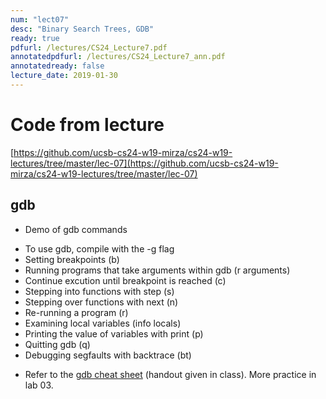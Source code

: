 ```yaml
---
num: "lect07"
desc: "Binary Search Trees, GDB"
ready: true
pdfurl: /lectures/CS24_Lecture7.pdf
annotatedpdfurl: /lectures/CS24_Lecture7_ann.pdf
annotatedready: false
lecture_date: 2019-01-30
---
```


# Code from lecture
[https://github.com/ucsb-cs24-w19-mirza/cs24-w19-lectures/tree/master/lec-07](https://github.com/ucsb-cs24-w19-mirza/cs24-w19-lectures/tree/master/lec-07)


## gdb

* Demo of gdb commands 
 - To use gdb, compile with the -g flag
 - Setting breakpoints (b)
 - Running programs that take arguments within gdb (r arguments)
 - Continue excution until breakpoint is reached (c)
 - Stepping into functions with step (s)
 - Stepping over functions with next (n)
 - Re-running a program (r)
 - Examining local variables  (info locals)
 - Printing the value of variables with print (p)
 - Quitting gdb (q)
 - Debugging segfaults with backtrace (bt)
* Refer to the [gdb cheat sheet](http://darkdust.net/files/GDB%20Cheat%20Sheet.pdf) (handout given in class). More practice in lab 03.


